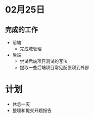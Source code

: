 # 02月25日

## 完成的工作

- 前端
  - 完成域管理
- 后端
  - 尝试后端项目测试的写法
  - 提取一些后端项目常见配置项到外部
  

# 计划

- 休息一天
- 整理和提交开题报告
  
